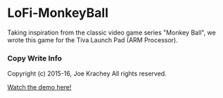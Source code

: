 # LoFi-MonkeyBall
Taking inspiration from the classic video game series "Monkey Ball", we wrote this game for the Tiva Launch Pad (ARM Processor).

### Copy Write Info
Copyright (c) 2015-16, Joe Krachey
All rights reserved.

[Watch the demo here!](https://youtu.be/pqWpO7V8EQA)
